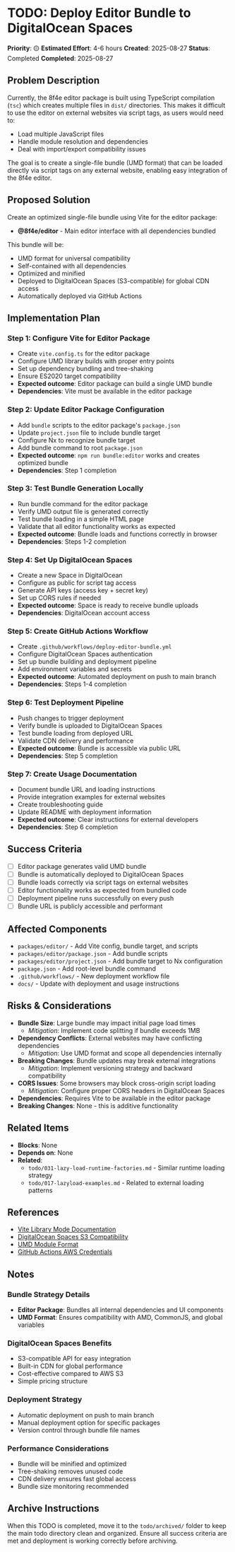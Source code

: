 # TODO: Deploy Editor Bundle to DigitalOcean Spaces

**Priority**: 🟡
**Estimated Effort**: 4-6 hours
**Created**: 2025-08-27
**Status**: Completed
**Completed**: 2025-08-27

## Problem Description

Currently, the 8f4e editor package is built using TypeScript compilation (`tsc`) which creates multiple files in `dist/` directories. This makes it difficult to use the editor on external websites via script tags, as users would need to:
- Load multiple JavaScript files
- Handle module resolution and dependencies
- Deal with import/export compatibility issues

The goal is to create a single-file bundle (UMD format) that can be loaded directly via script tags on any external website, enabling easy integration of the 8f4e editor.

## Proposed Solution

Create an optimized single-file bundle using Vite for the editor package:
- **@8f4e/editor** - Main editor interface with all dependencies bundled

This bundle will be:
- UMD format for universal compatibility
- Self-contained with all dependencies
- Optimized and minified
- Deployed to DigitalOcean Spaces (S3-compatible) for global CDN access
- Automatically deployed via GitHub Actions

## Implementation Plan

### Step 1: Configure Vite for Editor Package
- Create `vite.config.ts` for the editor package
- Configure UMD library builds with proper entry points
- Set up dependency bundling and tree-shaking
- Ensure ES2020 target compatibility
- **Expected outcome**: Editor package can build a single UMD bundle
- **Dependencies**: Vite must be available in the editor package

### Step 2: Update Editor Package Configuration
- Add `bundle` scripts to the editor package's `package.json`
- Update `project.json` file to include bundle target
- Configure Nx to recognize bundle target
- Add bundle command to root `package.json`
- **Expected outcome**: `npm run bundle:editor` works and creates optimized bundle
- **Dependencies**: Step 1 completion

### Step 3: Test Bundle Generation Locally
- Run bundle command for the editor package
- Verify UMD output file is generated correctly
- Test bundle loading in a simple HTML page
- Validate that all editor functionality works as expected
- **Expected outcome**: Bundle loads and functions correctly in browser
- **Dependencies**: Steps 1-2 completion

### Step 4: Set Up DigitalOcean Spaces
- Create a new Space in DigitalOcean
- Configure as public for script tag access
- Generate API keys (access key + secret key)
- Set up CORS rules if needed
- **Expected outcome**: Space is ready to receive bundle uploads
- **Dependencies**: DigitalOcean account access

### Step 5: Create GitHub Actions Workflow
- Create `.github/workflows/deploy-editor-bundle.yml`
- Configure DigitalOcean Spaces authentication
- Set up bundle building and deployment pipeline
- Add environment variables and secrets
- **Expected outcome**: Automated deployment on push to main branch
- **Dependencies**: Steps 1-4 completion

### Step 6: Test Deployment Pipeline
- Push changes to trigger deployment
- Verify bundle is uploaded to DigitalOcean Spaces
- Test bundle loading from deployed URL
- Validate CDN delivery and performance
- **Expected outcome**: Bundle is accessible via public URL
- **Dependencies**: Step 5 completion

### Step 7: Create Usage Documentation
- Document bundle URL and loading instructions
- Provide integration examples for external websites
- Create troubleshooting guide
- Update README with deployment information
- **Expected outcome**: Clear instructions for external developers
- **Dependencies**: Step 6 completion

## Success Criteria

- [ ] Editor package generates valid UMD bundle
- [ ] Bundle is automatically deployed to DigitalOcean Spaces
- [ ] Bundle loads correctly via script tags on external websites
- [ ] Editor functionality works as expected from bundled code
- [ ] Deployment pipeline runs successfully on every push
- [ ] Bundle URL is publicly accessible and performant

## Affected Components

- `packages/editor/` - Add Vite config, bundle target, and scripts
- `packages/editor/package.json` - Add bundle scripts
- `packages/editor/project.json` - Add bundle target to Nx configuration
- `package.json` - Add root-level bundle command
- `.github/workflows/` - New deployment workflow file
- `docs/` - Update with deployment and usage instructions

## Risks & Considerations

- **Bundle Size**: Large bundle may impact initial page load times
  - *Mitigation*: Implement code splitting if bundle exceeds 1MB
- **Dependency Conflicts**: External websites may have conflicting dependencies
  - *Mitigation*: Use UMD format and scope all dependencies internally
- **Breaking Changes**: Bundle updates may break external integrations
  - *Mitigation*: Implement versioning strategy and backward compatibility
- **CORS Issues**: Some browsers may block cross-origin script loading
  - *Mitigation*: Configure proper CORS headers in DigitalOcean Spaces
- **Dependencies**: Requires Vite to be available in the editor package
- **Breaking Changes**: None - this is additive functionality

## Related Items

- **Blocks**: None
- **Depends on**: None
- **Related**: 
  - `todo/031-lazy-load-runtime-factories.md` - Similar runtime loading strategy
  - `todo/017-lazyload-examples.md` - Related to external loading patterns

## References

- [Vite Library Mode Documentation](https://vitejs.dev/guide/build.html#library-mode)
- [DigitalOcean Spaces S3 Compatibility](https://docs.digitalocean.com/products/spaces/references/s3-compatibility/)
- [UMD Module Format](https://github.com/umdjs/umd)
- [GitHub Actions AWS Credentials](https://github.com/aws-actions/configure-aws-credentials)

## Notes

### Bundle Strategy Details
- **Editor Package**: Bundles all internal dependencies and UI components
- **UMD Format**: Ensures compatibility with AMD, CommonJS, and global variables

### DigitalOcean Spaces Benefits
- S3-compatible API for easy integration
- Built-in CDN for global performance
- Cost-effective compared to AWS S3
- Simple pricing structure

### Deployment Strategy
- Automatic deployment on push to main branch
- Manual deployment option for specific packages
- Version control through bundle file names

### Performance Considerations
- Bundle will be minified and optimized
- Tree-shaking removes unused code
- CDN delivery ensures fast global access
- Bundle size monitoring recommended

## Archive Instructions

When this TODO is completed, move it to the `todo/archived/` folder to keep the main todo directory clean and organized. Ensure all success criteria are met and deployment is working correctly before archiving. 
